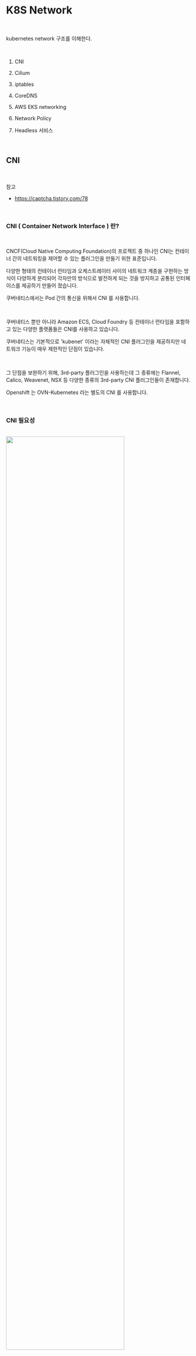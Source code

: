 # K8S Network

<br/>

kubernetes network 구조를  이해한다.  

<br/>


1. CNI  

2. Cilium  

3. iptables  

4. CoreDNS  

5. AWS EKS networking

6. Network Policy  

7. Headless 서비스  

<br/>

## CNI

<br/>

참고  
- https://captcha.tistory.com/78    

<br/>

### CNI ( Container Network Interface ) 란?

<br/>


CNCF(Cloud Native Computing Foundation)의 프로젝트 중 하나인 CNI는 컨테이너 간의 네트워킹을 제어할 수 있는 플러그인을 만들기 위한 표준입니다.   

다양한 형태의 컨테이너 런타임과 오케스트레이터 사이의 네트워크 계층을 구현하는 방식이 다양하게 분리되어 각자만의 방식으로 발전하게 되는 것을 방지하고 공통된 인터페이스를 제공하기 만들어 졌습니다.  

쿠버네티스에서는 Pod 간의 통신을 위해서 CNI 를 사용합니다. 

 
<br/>

쿠버네티스 뿐만 아니라 Amazon ECS, Cloud Foundry 등 컨테이너 런타임을 포함하고 있는 다양한 플랫폼들은 CNI를 사용하고 있습니다.   

쿠버네티스는 기본적으로 'kubenet' 이라는 자체적인 CNI 플러그인을 제공하지만 네트워크 기능이 매우 제한적인 단점이 있습니다.
 
<br/>

그 단점을 보완하기 위해, 3rd-party 플러그인을 사용하는데 그 종류에는 Flannel, Calico, Weavenet, NSX 등 다양한 종류의 3rd-party CNI 플러그인들이 존재합니다.    

Openshift 는 OVN-Kubernetes 라는 별도의 CNI 를 사용합니다.

<br/>

### CNI 필요성 

<br/>


<img src="./assets/cni_1.png" style="width: 80%; height: auto;"/>    


<br/>

예를들어, 위 그림과 같이 컨테이너 기반으로 동작하는 애플리케이션에 Web UI 컨테이너, Login 컨테이너, 장바구니 Cart 컨테이너 이렇게 멀티 호스트로 구성되어 있습니다. Web UI, Login, Cart 컨테이너는 서로 간에 당연히 통신이 되어야 할 겁니다.   

UI 컨테이너(172.17.0.2) 에서 Login 컨테이너(172.17.0.2) 로 통신을 하기 위해 트래픽을 보낸다고 가정합니다.   

정상적인 통신 패턴이라면 UI 컨테이너는 veth0 인터페이스를 통해 docker0 라는 브릿지 인터페이스를 타고 NAT처리 되어 worker node #1의 물리 인터페이스인 ens160의 IP(10.200.155.22) 로 나갑니다.   

그 후,  worker node #2 의 물리 인터페이스인 ens160 (10.200.155.23) 으로 들어와 docker0 브릿지 인터페이스를 통해 Login 컨테이너의 veth0으로 들어옵니다.   


그러나 위 그림에서 보듯이, 두 컨테이너의 IP는 동일하기 때문에 UI 컨테이너에서 Login 컨테이너로 통신을 시도하면 자기 자신인 UI 컨테이너 로컬로 통신을 시도 할 것입니다.   

위와 같은 멀티 호스트로 구성되어 있는 컨테이너 끼리 통신을 하기 위해서는 CNI가 반드시 설치되어 있어야 합니다.  

<br/>

<img src="./assets/cni_2.png" style="width: 80%; height: auto;"/>    

<br/>

CNI는 Calico, Weavenet, AWS CNI 등 매우 다양한 종류가 있습니다.  

위 그림에서는 weave net이라고 하는 CNI가 브릿지 인터페이스를 만들고 컨테이너 네트워크 대역대를 나눠주며 라우팅 테이블까지 생성하여 UI 컨테이너가 Login, Cart 컨테이너로 통신하는데 전혀 문제 없도록 지원합니다.   

<br/>

### CNI에서 사용되는 네트워크 모델  

<br/>

CNI Provider는 VXLAN(Virtual Extensible Lan), IP-in-IP 과 같은 캡슐화된 네트워크 모델 또는 BGP (Border Gateway Protocol)와 같은 캡슐화 되지 않은 네트워크 모델을 사용하여 네트워크 패브릭을 구현합니다.  

<br/>

### CNI 3rd-Party 플러그인 종류 및 지원하는 기능

<br/>

<img src="./assets/cni_3.png" style="width: 80%; height: auto;"/>    


<br/>

## Cilium

<br/>

참고   
- https://malwareanalysis.tistory.com/288

<br/>

### Cilium 등장 

<br/>

Cilium은 공식문서 소개 글처럼 linux eBPF를 이용한 고성능 네트워킹 솔루션입니다.  

쿠버네티스에서는 CNI로 동작합니다. 고성능 네트워킹 초점을 둔 이유는 iptables을 이용한 쿠버네티스 트래픽 라우팅의 단점을 보완하려는 목적이 있기 때문입니다.  


<br/>

### iptables 단정

<br/>

iptables의 특징때문에 파드와 서비스 갯수의 합이 몇천개, 몇만개 이상이라면 네트워크 성능이 낮아집니다.

<br/>

첫 번째 특징은, iptables는 일치한 iptables 규칙을 찾을 때까지 모든 규칙을 평가하는 특징이 있습니다. 파드와 서비스가 많아질수록 규칙을 찾는 시간이 지연되므로 네트워크 성능에 영향을 끼칩니다. 

<br/>


kube-proxy가 iptables모드를 사용하면, 파드 또는 서비스로 가는 트래픽은 iptables 규칙(rule)에 따라서 흘러갑니다. 파드/서비스가 생성될 때마다 iptables규칙이 여러개 생성됩니다. 예를 들어 파드 1개가 생성되면 iptables가 5개 이상 생성될 수 있습니다. 파드/서비스 갯수가 많아질수록 iptables는 기하급수적으로 증가합니다.   

결국, 일치하는 iptables를 찾을 때까지 수많은 iptables 규칙을 검사합니다. 

<br/>

두번째 특징은 iptaebls규칙 추가방법입니다. 새로운 규칙이 추가될 때마다 기존의 전체 규칙을 바꿔야 합니다. 데이터베이스 행(row)을 추가하는 방법이 아닙니다.   

이러한 결함을 "Incremental Update"기능 미지원이라고 부릅니다. 블로그 인용에 따르면 5000개의 서비스가 존재하는 상태에서 iptables 규칙을 추가하면 11분 정도가 소요된다고 합니다.  

<br/>

### route 경로  조회

<br/>

worker node 2번 서버에 접속을 한다.  

```bash
root@edu25:~# worker.sh
Worker Node OKD-2 connect.
core@okd-2.okd4.ktdemo.duckdns.org's password:
Fedora CoreOS 37.20230218.3.0
Tracker: https://github.com/coreos/fedora-coreos-tracker
Discuss: https://discussion.fedoraproject.org/tag/coreos

Last login: Sun Nov  5 18:55:37 2023 from 211.253.38.88
```  

<br/>

iptables 조회를 해봅니다. 

```bash
sudo iptables-save | grep 443
```  

Output
```bash
-A KUBE-SERVICES -d 172.30.70.227/32 -p tcp -m comment --comment "openshift-machine-api/machine-api-operator-webhook:https has no endpoints" -m tcp --dport 443 -j REJECT --reject-with icmp-port-unreachable
-A KUBE-SERVICES -d 172.30.199.52/32 -p tcp -m comment --comment "opensearch/opentelemetry-opentelemetry-operator-webhook has no endpoints" -m tcp --dport 443 -j REJECT --reject-with icmp-port-unreachable
-A KUBE-SERVICES -d 172.30.17.250/32 -p tcp -m comment --comment "opensearch/opentelemetry-opentelemetry-operator:https has no endpoints" -m tcp --dport 8443 -j REJECT --reject-with icmp-port-unreachable
-A KUBE-SEP-223KLBGHH3GIBFEC -p tcp -m comment --comment "openshift-machine-api/cluster-baremetal-operator-service:https" -m tcp -j DNAT --to-destination 10.128.0.17:8443
-A KUBE-SEP-25KJPLCOM5CAULPE -s 10.128.0.10/32 -m comment --comment "openshift-operator-lifecycle-manager/packageserver-service:5443" -j KUBE-MARK-MASQ
-A KUBE-SEP-25KJPLCOM5CAULPE -p tcp -m comment --comment "openshift-operator-lifecycle-manager/packageserver-service:5443" -m tcp -j DNAT --to-destination 10.128.0.10:5443
-A KUBE-SEP-2LD5ANDIU5KY663M -p tcp -m comment --comment "openshift-machine-api/control-plane-machine-set-operator:https" -m tcp -j DNAT --to-destination 10.128.0.37:9443
-A KUBE-SEP-3V2YDWSK4J7LMC65 -p tcp -m comment --comment "openshift-user-workload-monitoring/grafana-operator-controller-manager-metrics-service:https" -m tcp -j DNAT --to-destination 10.130.0.162:8443
...
```

<br/>

### 라우팅 단순화를 위한 eBPF 활용

<br/>

많은 연구자와 실무자들이 좋은 방법을 찾기 위해 방법을 연구했었고, 지금 많이 주목받고 있는 주제가 eBPF입니다. eBPF는 BPF의 확장개념입니다.

<br/>

공식문서에서 소개된것 처럼 eBPF는 두가지 키워드가 있습니다. ①커널 소스코드 또는 모듈로드 없이 기능 확장과 ②실행될 때 샌드박스로 작업이 수행됩니다. 간단하게 리눅스에서 지원하는 필터기능인데 샌드박스로 실행된다라고 이해하면 됩니다.   

eBPF는 이벤트 hook기반으로 동작합니다.   

<br/>

<img src="./assets/cni_4.png" style="width: 80%; height: auto;"/>    


<br/>

eBPF는 다양한 분야에서 활용되고 연구중입니다. 네트워크 분야에서는 리눅스 네트워크 스택에 eBPF를 활용하여 사용자 정의 기능을 추가하거나 커널레벨 네트워크 레이어 흐름을 수정할 수 있습니다.  

<br/>


<img src="./assets/cni_5.png" style="width: 80%; height: auto;"/>    

<br/>

컨테이너 분야에서는 컨테이너로 트래픽이 라우팅 되는 과정을 eBPF를 이용합니다. 사용자가 직접 컨테이너에 eBPF를 적용하기 어려우니, Cilium이 쉽게 적용할 수 있도록 도와줍니다.

<br/>

<img src="./assets/cni_6.png" style="width: 80%; height: auto;"/>    

<br/>

쿠버네티스에 분야에서는 Cilium이 CNI로 도입되어서 쿠버네티스 클러스터 네트워킹 역할을 담당합니다.

<br/>

<img src="./assets/cni_7.png" style="width: 80%; height: auto;"/>    

<br/>

출처: https://cilium.io/blog/2018/04/17/why-is-the-kernel-community-replacing-iptables
출처: https://blog.naver.com/kangdorr/222593265958


<br/>

## iptables

<br/>

참고   
- https://www.kangtaeho.com/69
- https://coffeewhale.com/packet-network3

<br/>

### 실습   

<br/>

nginx 서비스를 조회해 본다.  

```bash
root@edu25:~# kubectl get svc
NAME                         TYPE        CLUSTER-IP       EXTERNAL-IP   PORT(S)    AGE
backend                      ClusterIP   172.30.206.211   <none>        8080/TCP   6d1h
backend-springboot           ClusterIP   172.30.106.41    <none>        80/TCP     6d6h
elastic-agent-integrations   ClusterIP   172.30.65.7      <none>        8125/UDP   8d
external-node-exporter       ClusterIP   172.30.94.58     <none>        9100/TCP   12d
frontend                     ClusterIP   172.30.211.233   <none>        8080/TCP   6d1h
frontend-react               ClusterIP   172.30.240.142   <none>        80/TCP     7d23h
nginx                        ClusterIP   172.30.81.39     <none>        80/TCP     6d12h
```  

<br/>

worker node에서  nginx 서비스의 ip로 iptables를 조회를 한다.  

```bash
[core@okd-2 ~]$ sudo iptables -t nat -S | grep 172.30.81.39
-A KUBE-SERVICES -d 172.30.81.39/32 -p tcp -m comment --comment "edu25/nginx:http cluster IP" -m tcp --dport 80 -j KUBE-SVC-5OS5BND5KMKOINHH
-A KUBE-SVC-5OS5BND5KMKOINHH -d 172.30.81.39/32 ! -i tun0 -p tcp -m comment --comment "edu25/nginx:http cluster IP" -m tcp --dport 80 -j KUBE-MARK-MASQ
```

<br/>

체인을 따라서  다시 KUBE-SVC 시작하는 값으로 추적을 한다.   
아래에 나오는 IP는 pod 의 IP 이다.  

```bash
[core@okd-2 ~]$ sudo  iptables -t nat -S | grep KUBE-SVC-5OS5BND5KMKOINHH
-N KUBE-SVC-5OS5BND5KMKOINHH
-A KUBE-SERVICES -d 172.30.81.39/32 -p tcp -m comment --comment "edu25/nginx:http cluster IP" -m tcp --dport 80 -j KUBE-SVC-5OS5BND5KMKOINHH
-A KUBE-SVC-5OS5BND5KMKOINHH -d 172.30.81.39/32 ! -i tun0 -p tcp -m comment --comment "edu25/nginx:http cluster IP" -m tcp --dport 80 -j KUBE-MARK-MASQ
-A KUBE-SVC-5OS5BND5KMKOINHH -m comment --comment "edu25/nginx:http -> 10.128.3.121:80" -m statistic --mode random --probability 0.20000000019 -j KUBE-SEP-BGX236REKJDO52A7
-A KUBE-SVC-5OS5BND5KMKOINHH -m comment --comment "edu25/nginx:http -> 10.129.1.208:80" -m statistic --mode random --probability 0.25000000000 -j KUBE-SEP-ND2BOW5Z7Q3X7BXE
-A KUBE-SVC-5OS5BND5KMKOINHH -m comment --comment "edu25/nginx:http -> 10.129.2.234:80" -m statistic --mode random --probability 0.33333333349 -j KUBE-SEP-477D6XEJNUO7OHCM
-A KUBE-SVC-5OS5BND5KMKOINHH -m comment --comment "edu25/nginx:http -> 10.130.1.86:80" -m statistic --mode random --probability 0.50000000000 -j KUBE-SEP-ACO4VGHVUKOBOOEA
-A KUBE-SVC-5OS5BND5KMKOINHH -m comment --comment "edu25/nginx:http -> 10.131.0.17:80" -j KUBE-SEP-J2HVM7YGNXR4UJJO
```

<br/>

Pod 의 IP 를 조회해 본다.    
iptables 의 IP와 정확히 일치한다.  

```bash
root@edu25:~# kubectl get po -o wide | grep nginx-deployment
nginx-deployment-56569bbd7d-2rdxf                       1/1     Running   0              111m    10.129.2.234   okd-6.okd4.ktdemo.duckdns.org   <none>           <none>
nginx-deployment-56569bbd7d-8b5k8                       1/1     Running   0              27s     10.129.1.208   okd-3.okd4.ktdemo.duckdns.org   <none>           <none>
nginx-deployment-56569bbd7d-8rnp4                       1/1     Running   0              67s     10.130.1.86    okd-4.okd4.ktdemo.duckdns.org   <none>           <none>
nginx-deployment-56569bbd7d-cqzqx                       1/1     Running   0              67s     10.128.3.121   okd-5.okd4.ktdemo.duckdns.org   <none>           <none>
nginx-deployment-56569bbd7d-xrjsm                       1/1     Running   0              8s      10.131.0.17    okd-2.okd4.ktdemo.duckdns.org   <none>           <none>
```


<br/>

## CoreDNS

<br/>

참고   
- https://malwareanalysis.tistory.com/267

<br/>

### 향후 추가

<br/>


<br/>

## AWS EKS networking

<br/>

참고   
- https://wolf-sheep.tistory.com/208 

<br/>

### AWS VPC CNI

<br/>

Networking plugin for pod networking in Kubernetes using ENIs(Elastic Network Interfaces) on AWS  

<img src="./assets/aws_cni_1.png" style="width: 80%; height: auto;"/>    

<br/>

### VPC CNI 의 특징

<br/>


- 노드의 IP 대역과 파드의 IP 네트워크 대역이 같아서 직접 통신이 가능하다!!  
- VPC와 통합을 통해, VPC Flow logs, 라우팅 정책, 보안그룹 활용 가능  
- VPC 대역 내에서 각각의 파드에 IP 할당  
- VPC ENI에 미리 할당된 IP(Local-IPAM Warm IP Pool)를 파드에서 사용 가능   

<br/>

<img src="./assets/aws_cni_2.png" style="width: 80%; height: auto;"/>    

<br/>

VPC CNI는 Overlay Network를 통하지 않기 때문에 다른 CNI 대비 좀더 빠르다.

<img src="./assets/aws_cni_3.png" style="width: 80%; height: auto;"/>    

<br/>

Amazon VPC CNI, 이제 Kubernetes NetworkPolicy 시행 지원  
- https://aws.amazon.com/ko/about-aws/whats-new/2023/08/amazon-vpc-cni-kubernetes-networkpolicy-enforcement/


<br/>

## Network Policy  

<br/>

참고    
- https://lifeoncloud.kr/entry/Network-Policy   
- https://waspro.tistory.com/768  

<br/>

### Network Policy 란

<br/>

쿠버네티스의 네트워크를 레이블, IP주소, 포트 수준에서 제어할 수 있는 네임스페이스 단위의 리소스  

<br/>


- 쿠버네티스의 네트워크를 레이블, IP주소, 포트 수준에서 제어할 수 있다.  
- Network Policy를 적용할 Pod를 식별하는 방법으로 Pod, 네임스페이스, IP주소를 조합하여 만들 수 있다.  
- 특정 Network Policy를 적용한 Pod는 해당 Network Policy를 제외한 트래픽은 모두 deny한다.    
  - Network Policy가 없다면, 네임스페이스의 모든 트래픽이 열려있다.(default-allow)  
  - Network Policy가 있다면, 해당 Network Policy의 영향을 받는 Pod는 해당 Network Policy 를 제외하고 나머지 트래픽은 전부 막힌다.(default-deny)  

<br/>

특징  
- Network Policy는 Pod에만 적용된다.
- 쿠버네티스 클러스터에는 Network Policy가 설정되어 있지 않은 것이 기본값이다.

<br/>

### Network Policy의 spec 구성요소


<br/>

policyTypes
- Network Policy의 트래픽 종류를 지정한다.  

podSelector
- Network Policy가 적용될 Pod를 지정한다.

egress  
- 아웃바운드 트래픽 허용 정책을 정의한다.
- egress 항목이 {}과 같이 비어있으면 모두 허용이다.

ingress  
- 인바운드 트래픽 허용 정책을 정의한다.
- ingress 항목이 {}과 같이 비어있으면 모두 허용이다.

<br/>

### Network Policy 세가지 식별자(identifier) 종류

<br/>

podSelector
- 특정 레이블을 가진 Pod에서 들어오는/나가는 통신 허용

namespaceSelector
- 특정 네임스페이스에 있는 Pod에서 들어오는/나가는 통신 허용
- 특정 레이블을 가진 네임스페이스의 모든 Pod들을 대상으로 적용한다.

ipBlock
- 특정 CIDR에서 들어오는/나가는 통신 허용

<br/>

Network Policy Spec  

<img src="./assets/k8s_network_policy_1.png" style="width: 80%; height: auto;"/>

<br/>

Network Policy 세부 Spec  

<img src="./assets/k8s_network_policy_2.png" style="width: 80%; height: auto;"/>

<br/>

#### Network Policy 기본 정책  

<br/>

> (기본값) 모든 Ingress와 모든 Egress 트래픽 허용    

`podSelector: {}` 라는 것은 모든 Pod에 적용

<br/>

```bash
apiVersion: networking.k8s.io/v1
kind: NetworkPolicy
metadata:
  name: default-allow-all
spec:
  policyTypes:
  - Ingress
  - Egress
  podSelector: {}
  ingress:
  - {}
  egress:
  - {}
```  

<br/>

> 모든 Ingress와 모든 Egress 트래픽 거부

<br/>

policyTypes은 Ingress, Egress지만,
허용하는 조건을 명시하는 ingress와 egress 항목 모두 없으므로, 허용되는 트래픽이 인바운드, 아웃바운드 모두 없다.  

```bash
apiVersion: networking.k8s.io/v1
kind: NetworkPolicy
metadata:
  name: default-deny-all
spec:
  policyTypes:
  - Ingress
  - Egress
  podSelector: {}
```  

<br/>

#### 실습 ( Network Policy )  

<br/>

각 namespace 에  nginx pod와 service를 생성한다.  

```bash
root@edu25:~# cat nginx.yaml
apiVersion: apps/v1
kind: Deployment
metadata:
  name: nginx-deployment
  labels:
    app: nginx
spec:
  replicas: 1
  selector:
    matchLabels:
      app: nginx
  template:
    metadata:
      labels:
        app: nginx
    spec:
      containers:
      - name: nginx
        image: ghcr.io/shclub/nginx:latest
        ports:
        - containerPort: 80
---
apiVersion: v1
kind: Service
metadata:
  name: nginx
  labels:
    app: nginx
spec:
  ports:
  - port: 80
    targetPort: 80
    name: http
  selector:
    app: nginx
  type: ClusterIP
root@edu25:~# kubectl apply -f nginx.yaml
```

<br/>

오픈 해줄 namespace 의 label을 확인 합니다.   

```bash
root@edu25:~# kubectl edit namespace edu24
```  

<br/>  

`kubernetes.io/metadata.name: edu24` 가 `key : value` 형태로 구성 되어 있습니다.  

```bash
 labels:
    kubernetes.io/metadata.name: edu24
    pod-security.kubernetes.io/audit: privileged
    pod-security.kubernetes.io/audit-version: v1.24
    pod-security.kubernetes.io/warn: privileged
    pod-security.kubernetes.io/warn-version: v1.24
```  

<br/>

network_policy 를 생성합니다.  

```bash
root@edu25:~# cat network_policy_nginx.yaml
apiVersion: networking.k8s.io/v1
kind: NetworkPolicy
metadata:
  name: nginx-policy
spec:
  podSelector:
    matchLabels:
      app: nginx
  policyTypes:
    - Ingress
  ingress:
    - from:
        - namespaceSelector:
            matchLabels:
              kubernetes.io/metadata.name: edu24
        - podSelector:
            matchLabels:
              app: nginx
      ports:
        - protocol: TCP
          port: 80
root@edu25:~# kubectl apply -f network_policy_nginx.yaml
```  

<br/>

다른 namespace 에서 pod에 들어가서 curl 로 서비스를 확인 해봅니다.  

```bash
root@edu25:~# kubectl exec -it nginx-deployment-56569bbd7d-bxl5k sh -n edu24
```  

<br/>

정상적으로 접속이 됩니다.  

```bash
# curl nginx.edu25
<!DOCTYPE html>
<html>
<head>
<title>Welcome to nginx!</title>
<style>
html { color-scheme: light dark; }
body { width: 35em; margin: 0 auto;
font-family: Tahoma, Verdana, Arial, sans-serif; }
</style>
</head>
<body>
<h1>Welcome to nginx!</h1>
<p>If you see this page, the nginx web server is successfully installed and
working. Further configuration is required.</p>

<p>For online documentation and support please refer to
<a href="http://nginx.org/">nginx.org</a>.<br/>
Commercial support is available at
<a href="http://nginx.com/">nginx.com</a>.</p>

<p><em>Thank you for using nginx.</em></p>
</body>
</html>
```

<br/>

####  CKA 문제   

<br/>

- Create a New NetworkPolicy named allow-port-from-namespace in the existing your namespace .  
- Ensure that the new NetworkPolicy allows Pods in namespace edu25 to connect port 80 of Pods in your namespace.  

<br/>

## Headless 서비스  

<br/>

참고    
- https://malwareanalysis.tistory.com/493 
- https://kimjingo.tistory.com/m/151

<br/>

### Headless서비스란?

<br/>


Headless서비 스는 `ClusterIP가 없는 서비스` 입니다. kubectl로 서비스를 조회하면 ClusterIP가 None으로 표시됩니다.    

```bash
[root@bastion ~]# kubectl get svc -n elastic
NAME                            TYPE        CLUSTER-IP       EXTERNAL-IP   PORT(S)             AGE
apm-server                      ClusterIP   172.30.49.195    <none>        8200/TCP            25d
elastic-agent-integrations      ClusterIP   172.30.191.250   <none>        8125/UDP            9d
elasticsearch-master            ClusterIP   172.30.169.170   <none>        9200/TCP,9300/TCP   18d
elasticsearch-master-headless   ClusterIP   None             <none>        9200/TCP,9300/TCP   18d
fleet-server                    ClusterIP   172.30.162.24    <none>        8220/TCP            25d
kibana-kibana                   ClusterIP   172.30.70.14     <none>        5601/TCP            23d
```  

<br/>

### Headless서비스와 일반 서비스 비교  

<br/>

Headless서비스는 kube-proxy가 처리하지 않아서 `서비스` 를 이용한 로드 밸런싱 기능은 지원하지 않습니다.    


일반 서비스는 kube-proxy가 처리하므로 서비스가 트래픽을 로드밸런싱 합니다. 하지만 headless서비스는 서비스를 거치지 않고 pod에 직접 접근합니다 .

<img src="./assets/headless_1.png" style="width: 80%; height: auto;"/>    


먼저 nginx pod를 하나 생성 합니다.  

```bash
kubectl run my-nginx --image=nginx --port=80 --labels="app=nginx-for-svc"
```  

<br/>

headless service를 생성합니다.      

`clusterIP: None` 입니다.

```bash
[root@bastion security]# cat headless-manifest.yaml
# headless.yaml
apiVersion: v1
kind: Service
metadata:
  name: headless-service
spec:
  type: ClusterIP
  clusterIP: None
  selector:
    app: nginx-for-svc
  ports:
  - protocol: TCP
    port: 80
    targetPort: 80
```

<br/>

서비스를 조회합니다.   

```bash
[root@bastion security]# kubectl get svc
NAME                         TYPE        CLUSTER-IP       EXTERNAL-IP   PORT(S)    AGE
headless-service             ClusterIP   None             <none>        80/TCP     8m42s
nginx                        ClusterIP   172.30.81.39     <none>        80/TCP     6d22h
```  

<br/>

POD의 IP 를 확인합니다.  

```bash
[root@bastion security]# kubectl get po -o wide | grep my-nginx
my-nginx                                                1/1     Running   0              10m     10.129.1.214   okd-3.okd4.ktdemo.duckdns.org   <none>           <none>
```  

<br/>

netshoot 라는 네트웍 진단을 위한 POD를 하나 생성합니다.   

```bash
[root@bastion security]# cat netshoot_pod.yaml
apiVersion: apps/v1
kind: Deployment
metadata:
  name: netshoot-pod
spec:
  replicas: 1
  selector:
    matchLabels:
      app: netshoot-pod
  template:
    metadata:
      labels:
        app: netshoot-pod
    spec:
      containers:
      - name: netshoot-pod
        image: ghcr.io/shclub/netshoot
        command: ["tail"]
        args: ["-f", "/dev/null"]
      terminationGracePeriodSeconds: 0
```  

<br/>

netshoot pod에 접속하여 nslookup을 해봅니다.    

```bash
kubectl exec -it netshoot-pod-85b5dfb564-fxmmt sh
```

<br/>

먼저 headless 서비스를 호출해 봅니다.  
pod의 ip 가 나오는것을 확인 할수 있습니다.  

```bash
~ # nslookup headless-service.edu25.svc
Server:		172.30.0.10
Address:	172.30.0.10#53

Name:	headless-service.edu25.svc.cluster.local
Address: 10.129.1.214
```  
<br/>

일반 서비스를 호출 합니다.  
service의 ip가 나오고 `kube-proxy` 가 로드밸런싱을 합니다.  

```bash
~ # nslookup nginx.edu25.svc
Server:		172.30.0.10
Address:	172.30.0.10#53

Name:	nginx.edu25.svc.cluster.local
Address: 172.30.81.39
```

<br/>

###  headless는 언제 사용될까?

<br/>

headless서비스는 `pod`를 그룹으로 관리하고 POD IP목록을 직접 조회가 필요한 아키텍처에서 사용합니다. master/slave, 클러스터 등 아키텍처를 가지고 있는 데이터베이스에서 많이 사용합니다.  

예로 Elsaticsearch helm chart에서 headless서비스를 사용하여 master목록을 관리합니다.  

<br/>

<img src="./assets/headless_2.png" style="width: 80%; height: auto;"/>    

<br/>


## 참고 자료  

<br/>

- SNAT/DNAT : https://tech.kakao.com/2021/03/03/network-node-manager/   

- pod networking : https://jonnung.dev/kubernetes/2020/02/24/kubernetes-pod-networking/  

- kube-proxy + hidden network : https://medium.com/@seifeddinerajhi/kube-proxy-and-cni-the-hidden-components-of-kubernetes-networking-eb30000bf87a  

- vxlan : https://ssup2.github.io/theory_analysis/Overlay_Network_VXLAN/   
  

- Network Policy animation : https://ahmet.im/blog/kubernetes-network-policy/  
- Network Policy : https://kmaster.tistory.com/70  

- 쿠버네티스(Kubernetes) 네트워크 정리 ( k8s 네트웍 4가지 ) : https://medium.com/finda-tech/kubernetes-%EB%84%A4%ED%8A%B8%EC%9B%8C%ED%81%AC-%EC%A0%95%EB%A6%AC-fccd4fd0ae6

- headless : https://malwareanalysis.tistory.com/339  

 
<br/>
